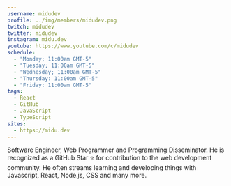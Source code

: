 ```yaml
---
username: midudev
profile: ../img/members/midudev.png
twitch: midudev
twitter: midudev
instagram: midu.dev
youtube: https://www.youtube.com/c/midudev
schedule:
  - "Monday; 11:00am GMT-5"
  - "Tuesday; 11:00am GMT-5"
  - "Wednesday; 11:00am GMT-5"
  - "Thursday: 11:00am GMT-5"
  - "Friday: 11:00am GMT-5"
tags:
  - React
  - GitHub
  - JavaScript
  - TypeScript
sites:
  - https://midu.dev
---
```


Software Engineer, Web Programmer and Programming Disseminator. He is recognized as a GitHub Star ⭐ for contribution to the web development community. He often streams learning and developing things with Javascript, React, Node.js, CSS and many more.
